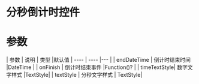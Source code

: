# 分秒倒计时控件

# 参数

| 参数 | 说明 | 类型 |默认值 | ---- | ---- |--- | | endDateTime | 倒计时结束时间 |DateTime | | onFinish | 倒计时结束事件
|Function()? | | timeTextStyle| 数字文字样式 |TextStyle| | textStyle | 分秒文字样式 | TextStyle|